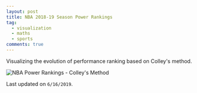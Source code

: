 ```yaml
---
layout: post
title: NBA 2018-19 Season Power Rankings
tag:
  - visualization
  - maths
  - sports
comments: true
---
```


Visualizing the evolution of performance ranking based on Colley's method.

![NBA Power Rankings - Colley's Method](https://shawenyao.github.io/Who-is-number-1/output/NBA_Ranking_2018-2019.svg)

Last updated on `6/16/2019`.
